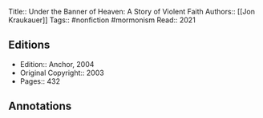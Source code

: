 Title:: Under the Banner of Heaven: A Story of Violent Faith
Authors:: [[Jon Kraukauer]]
Tags:: #nonfiction #mormonism 
Read:: 2021

## Editions
- Edition:: Anchor, 2004
- Original Copyright:: 2003
- Pages:: 432

## Annotations
